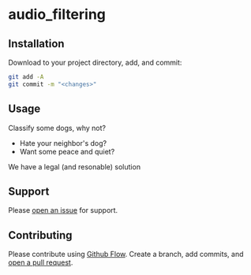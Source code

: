 # audio_filtering


## Installation

Download to your project directory, add, and commit:

```sh
git add -A
git commit -m "<changes>"
```

## Usage

Classify some dogs, why not?

* Hate your neighbor's dog?
* Want some peace and quiet?


We have a legal (and resonable) solution
## Support

Please [open an issue](https://github.com/neale/audio_filtering/issues/new) for support.

## Contributing

Please contribute using [Github Flow](https://guides.github.com/introduction/flow/). Create a branch, add commits, and [open a pull request](https://github.com/neale/audio_filtering/compare/).


